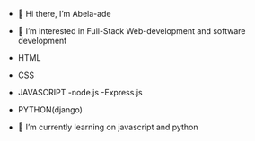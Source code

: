 - 👋 Hi there, I’m Abela-ade
- 👀 I’m interested in Full-Stack Web-development and software development
- HTML        
- CSS          
- JAVASCRIPT   -node.js -Express.js   
- PYTHON(django)
 
- 🌱 I’m currently learning on javascript and python


<!---
Abelaade/Abelaade is a ✨ special ✨ repository because its `README.md` (this file) appears on your GitHub profile.
You can click the Preview link to take a look at your changes.
--->
